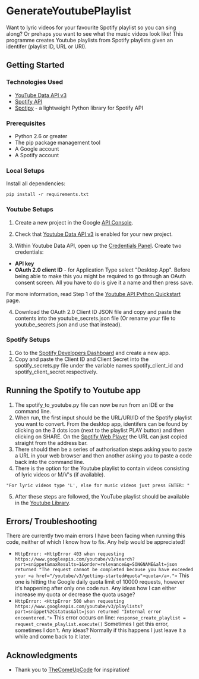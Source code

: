 # GenerateYoutubePlaylist
Want to lyric videos for your favourite Spotify playlist so you can sing along? Or prehaps you want to see what the music videos look like! This programme creates Youtube playlists from Spotify playlists given an identifer (playlist ID, URL or URI).

## Getting Started
### Technologies Used
- [YouTube Data API v3](https://developers.google.com/youtube/v3)
- [Spotify API](https://developer.spotify.com/documentation/web-api/)
- [Spotipy](https://spotipy.readthedocs.io/en/2.13.0/) - a lightweight Python library for Spotify API

### Prerequisites
- Python 2.6 or greater
- The pip package management tool
- A Google account
- A Spotify account

### Local Setups
Install all dependencies: 
```
pip install -r requirements.txt
```
### Youtube Setups
1. Create a new project in the Google [API Console](https://console.developers.google.com/apis/dashboard).

2. Check that [Youtube Data API v3](https://console.developers.google.com/apis/library/youtube.googleapis.com) is enabled for your new project.

3. Within Youtube Data API, open up the [Credentials Panel](https://console.developers.google.com/apis/credentials). Create two credentials:
- **API key**
- **OAuth 2.0 client ID** - for Application Type select "Desktop App". Before being able to make this you might be required to go through an OAuth consent screen. All you have to do is give it a name and then press save. 

For more information, read Step 1 of the [Youtube API Python Quickstart](https://developers.google.com/youtube/v3/quickstart/python) page.

4. Download the OAuth 2.0 Client ID JSON file and copy and paste the contents into the youtube_secrets.json file (Or rename your file to youtube_secrets.json and use that instead).

### Spotify Setups
1. Go to the [Spotify Developers Dashboard](https://developer.spotify.com/dashboard/applications) and create a new app. 
2. Copy and paste the Client ID and Client Secret into the spotify_secrets.py file under the variable names spotify_client_id and spotify_client_secret respectively. 


## Running the Spotify to Youtube app
1. The spotify_to_youtube.py file can now be run from an IDE or the command line.
2. When run, the first input should be the URL/URI/ID of the Spotify playlist you want to convert. From the desktop app, identifers can be found by clicking on the 3 dots icon (next to the playlist PLAY button) and then clicking on SHARE. On the [Spotify Web Player](https://open.spotify.com/) the URL can just copied straight from the address bar.
3. There should then be a series of authorisation steps asking you to paste a URL in your web browser and then another asking you to paste a code back into the command line. 
4. There is the option for the Youtube playlist to contain videos consisting of lyric videos or M/V's (if available).
```
"For lyric videos type 'L', else for music videos just press ENTER: "
```
5. After these steps are followed, the YouTube playlist should be available in the [Youtube Library](https://www.youtube.com/feed/library).

## Errors/ Troubleshooting
There are currently two main errors I have been facing when running this code, neither of which I know how to fix. Any help would be appreciated!
- ```HttpError: <HttpError 403 when requesting https://www.googleapis.com/youtube/v3/search?part=snippet&maxResults=1&order=relevance&q=SONGNAME&alt=json returned "The request cannot be completed because you have exceeded your <a href="/youtube/v3/getting-started#quota">quota</a>.">``` 
This one is  hitting the Google daily quota limit of 10000 requests, however it's happening after only one code run. Any ideas how I can either increase my quota or decrease the quota usage?  
- ```HttpError: <HttpError 500 when requesting https://www.googleapis.com/youtube/v3/playlists?part=snippet%2Cstatus&alt=json returned "Internal error encountered.">```
This error occurs on line:
``` response_create_playlist = request_create_playlist.execute() ```
Sometimes I get this error, sometimes I don't. Any ideas? Normally if this happens I just leave it a while and come back to it later. 

## Acknowledgments
* Thank you to [TheComeUpCode](https://github.com/TheComeUpCode/SpotifyGeneratePlaylist) for inspiration!
